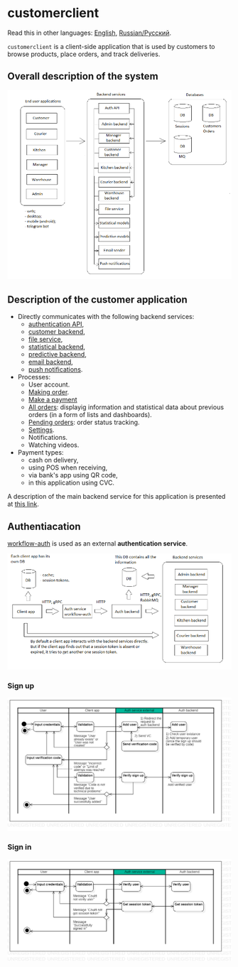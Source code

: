 # customerclient

Read this in other languages: [English](customerclient.md), [Russian/Русский](customerclient.ru.md). 

`customerclient` is a client-side application that is used by customers to browse products, place orders, and track deliveries.

## Overall description of the system

![system_overall](../img/system_overall.png)

## Description of the customer application

- Directly communicates with the following backend services:
    - [authentication API](../backend/authbackend.md), 
    - [customer backend](../backend/customerbackend.md), 
    - [file service](../backend/fileservice.md), 
    - [statistical backend](../backend/statisticalbackend.md), 
    - [predictive backend](../backend/predictivebackend.md), 
    - [email backend](../backend/emailbackend.md), 
    - [push notifications](../backend/pushnotificationsbackend.md).
- Processes:
    - User account.
    - [Making order](../processes/customer/makeorder.md).
    - [Make a payment](../processes/customer/makepayment.md)
    - [All orders](../processes/customer/orders.md): displayig information and statistical data about previous orders (in a form of lists and dashboards).
    - [Pending orders](../processes/customer/pendingorders.md): order status tracking.
    - [Settings](../processes/customer/settings.md).
    - Notifications.
    - Watching videos.
- Payment types:
    - cash on delivery, 
    - using POS when receiving,
    - via bank's app using QR code,
    - in this application using CVC.

A description of the main backend service for this application is presented at [this link](../backend/customerbackend.md).

## Authentiacation 

[workflow-auth](https://github.com/alexeysp11/workflow-auth) is used as an external **authentication service**.

![authentication](../img/authentication.png)

### Sign up

![flowchart-signup](https://github.com/alexeysp11/workflow-auth/raw/main/docs/img/flowchart-signup.png)

### Sign in

![flowchart-signin](https://github.com/alexeysp11/workflow-auth/raw/main/docs/img/flowchart-signin.png)
